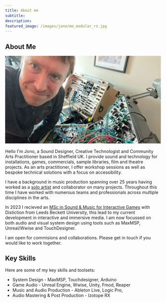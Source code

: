 ```yaml
---
title: About me
subtitle: 
description:
featured_image: /images/jono/me_modular_rs.jpg
---
```


## About Me

![](/images/jono/me_modular_rs.jpg)

Hello I'm Jono, a Sound Designer, Creative Technologist and Community Arts Practitioner based in Sheffield UK.
I provide sound and technology for installations, games, commercials, sample libraries, film and theatre projects. As an arts practitioner, I offer workshop sessions as well as bespoke technical solutions with a focus on accessibility.

I have a background in music production spanning over 25 years having worked as a [solo artist](https://soundcloud.com/johnnysideways) and collaborator on many projects. Throughout this time I have worked with numerous teams and professionals across multiple disciplines in the arts.

 In 2023 I recieved an [MSc in Sound & Music for Interactive Games](https://leedsbeckett.ac.uk/courses/sound-music-interactive-games-msc/) with Distiction from Leeds Beckett University, this lead to my current development in interactive and immersive media. I am now focussed on both audio and visual system design using tools such as MaxMSP, Unreal/Wwise and TouchDesigner.

I am open for commisions and collaborations. Please get in touch if you would like to work together.


## Key Skills

Here are some of my key skills and toolsets:

* System Design - MaxMSP, Touchdesigner, Arduino
* Game Audio - Unreal Engine, Wwise, Unity, Fmod, Reaper
* Music and Audio Production - Ableton Live, Logic Pro, 
* Audio Mastering & Post Production - Izotope RX


